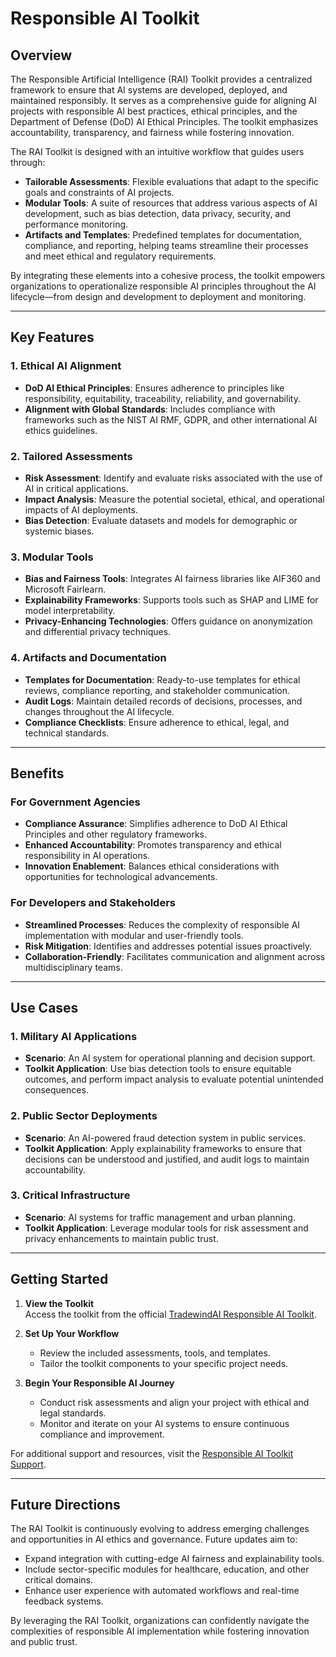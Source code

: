 # Responsible AI Toolkit

## Overview

The Responsible Artificial Intelligence (RAI) Toolkit provides a centralized framework to ensure that AI systems are developed, deployed, and maintained responsibly. It serves as a comprehensive guide for aligning AI projects with responsible AI best practices, ethical principles, and the Department of Defense (DoD) AI Ethical Principles. The toolkit emphasizes accountability, transparency, and fairness while fostering innovation.

The RAI Toolkit is designed with an intuitive workflow that guides users through:
- **Tailorable Assessments**: Flexible evaluations that adapt to the specific goals and constraints of AI projects.
- **Modular Tools**: A suite of resources that address various aspects of AI development, such as bias detection, data privacy, security, and performance monitoring.
- **Artifacts and Templates**: Predefined templates for documentation, compliance, and reporting, helping teams streamline their processes and meet ethical and regulatory requirements.

By integrating these elements into a cohesive process, the toolkit empowers organizations to operationalize responsible AI principles throughout the AI lifecycle—from design and development to deployment and monitoring.

---

## Key Features

### 1. **Ethical AI Alignment**
   - **DoD AI Ethical Principles**: Ensures adherence to principles like responsibility, equitability, traceability, reliability, and governability.
   - **Alignment with Global Standards**: Includes compliance with frameworks such as the NIST AI RMF, GDPR, and other international AI ethics guidelines.

### 2. **Tailored Assessments**
   - **Risk Assessment**: Identify and evaluate risks associated with the use of AI in critical applications.
   - **Impact Analysis**: Measure the potential societal, ethical, and operational impacts of AI deployments.
   - **Bias Detection**: Evaluate datasets and models for demographic or systemic biases.

### 3. **Modular Tools**
   - **Bias and Fairness Tools**: Integrates AI fairness libraries like AIF360 and Microsoft Fairlearn.
   - **Explainability Frameworks**: Supports tools such as SHAP and LIME for model interpretability.
   - **Privacy-Enhancing Technologies**: Offers guidance on anonymization and differential privacy techniques.

### 4. **Artifacts and Documentation**
   - **Templates for Documentation**: Ready-to-use templates for ethical reviews, compliance reporting, and stakeholder communication.
   - **Audit Logs**: Maintain detailed records of decisions, processes, and changes throughout the AI lifecycle.
   - **Compliance Checklists**: Ensure adherence to ethical, legal, and technical standards.

---

## Benefits

### For Government Agencies
- **Compliance Assurance**: Simplifies adherence to DoD AI Ethical Principles and other regulatory frameworks.
- **Enhanced Accountability**: Promotes transparency and ethical responsibility in AI operations.
- **Innovation Enablement**: Balances ethical considerations with opportunities for technological advancements.

### For Developers and Stakeholders
- **Streamlined Processes**: Reduces the complexity of responsible AI implementation with modular and user-friendly tools.
- **Risk Mitigation**: Identifies and addresses potential issues proactively.
- **Collaboration-Friendly**: Facilitates communication and alignment across multidisciplinary teams.

---

## Use Cases

### 1. **Military AI Applications**
   - **Scenario**: An AI system for operational planning and decision support.
   - **Toolkit Application**: Use bias detection tools to ensure equitable outcomes, and perform impact analysis to evaluate potential unintended consequences.

### 2. **Public Sector Deployments**
   - **Scenario**: An AI-powered fraud detection system in public services.
   - **Toolkit Application**: Apply explainability frameworks to ensure that decisions can be understood and justified, and audit logs to maintain accountability.

### 3. **Critical Infrastructure**
   - **Scenario**: AI systems for traffic management and urban planning.
   - **Toolkit Application**: Leverage modular tools for risk assessment and privacy enhancements to maintain public trust.

---

## Getting Started

1. **View the Toolkit**  
   Access the toolkit from the official [TradewindAI Responsible AI Toolkit](https://rai.tradewindai.com/).

2. **Set Up Your Workflow**  
   - Review the included assessments, tools, and templates.
   - Tailor the toolkit components to your specific project needs.

3. **Begin Your Responsible AI Journey**  
   - Conduct risk assessments and align your project with ethical and legal standards.
   - Monitor and iterate on your AI systems to ensure continuous compliance and improvement.

For additional support and resources, visit the [Responsible AI Toolkit Support](https://rai.tradewindai.com/help).

---

## Future Directions

The RAI Toolkit is continuously evolving to address emerging challenges and opportunities in AI ethics and governance. Future updates aim to:
- Expand integration with cutting-edge AI fairness and explainability tools.
- Include sector-specific modules for healthcare, education, and other critical domains.
- Enhance user experience with automated workflows and real-time feedback systems.

By leveraging the RAI Toolkit, organizations can confidently navigate the complexities of responsible AI implementation while fostering innovation and public trust.
